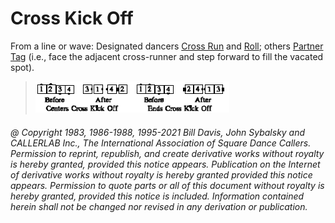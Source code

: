 
# Cross Kick Off

From a line or wave: Designated dancers [Cross Run](../b2/run.md) and
[Roll](../plus/anything_and_roll.md); 
others [Partner Tag](../a1/partner_tag.md) 
(i.e., face the adjacent cross-runner and step forward to fill the vacated spot).

> 
> ![alt](cross_kick_off.png)
> 

###### @ Copyright 1983, 1986-1988, 1995-2021 Bill Davis, John Sybalsky and CALLERLAB Inc., The International Association of Square Dance Callers. Permission to reprint, republish, and create derivative works without royalty is hereby granted, provided this notice appears. Publication on the Internet of derivative works without royalty is hereby granted provided this notice appears. Permission to quote parts or all of this document without royalty is hereby granted, provided this notice is included. Information contained herein shall not be changed nor revised in any derivation or publication.
